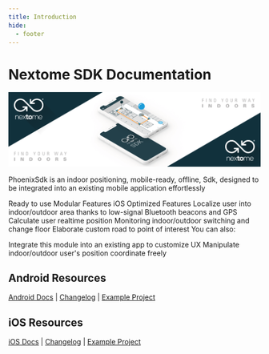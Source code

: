 ```yaml
---
title: Introduction
hide:
  - footer
---
```

# Nextome SDK Documentation

![Nextome Android SDK Cover](../assets/cover.png)

PhoenixSdk is an indoor positioning, mobile-ready, offline, Sdk, designed to be integrated into an existing mobile application effortlessly

Ready to use
Modular Features
iOS Optimized
Features
Localize user into indoor/outdoor area thanks to low-signal Bluetooth beacons and GPS
Calculate user realtime position
Monitoring indoor/outdoor switching and change floor
Elaborate custom road to point of interest
You can also:

Integrate this module into an existing app to customize UX
Manipulate indoor/outdoor user's position coordinate freely

## Android Resources
[Android Docs](Android/Integration.md) | [Changelog](Android/changelog.md) | [Example Project](https://github.com/Nextome/nextome-phoenix-android-whitelabel)

## iOS Resources
[iOS Docs](iOS/integration.md) | [Changelog](iOS/changelog.md) | [Example Project](https://github.com/Nextome/nextome-phoenix-iOS-whitelabel)
